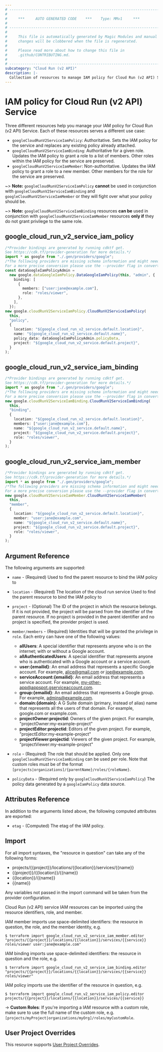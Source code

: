 ```yaml
---
# ----------------------------------------------------------------------------
#
#     ***     AUTO GENERATED CODE    ***    Type: MMv1     ***
#
# ----------------------------------------------------------------------------
#
#     This file is automatically generated by Magic Modules and manual
#     changes will be clobbered when the file is regenerated.
#
#     Please read more about how to change this file in
#     .github/CONTRIBUTING.md.
#
# ----------------------------------------------------------------------------
subcategory: "Cloud Run (v2 API)"
description: |-
  Collection of resources to manage IAM policy for Cloud Run (v2 API) Service
---
```


# IAM policy for Cloud Run (v2 API) Service

Three different resources help you manage your IAM policy for Cloud Run (v2 API) Service. Each of these resources serves a different use case:

* `googleCloudRunV2ServiceIamPolicy`: Authoritative. Sets the IAM policy for the service and replaces any existing policy already attached.
* `googleCloudRunV2ServiceIamBinding`: Authoritative for a given role. Updates the IAM policy to grant a role to a list of members. Other roles within the IAM policy for the service are preserved.
* `googleCloudRunV2ServiceIamMember`: Non-authoritative. Updates the IAM policy to grant a role to a new member. Other members for the role for the service are preserved.

\~> **Note:** `googleCloudRunV2ServiceIamPolicy` **cannot** be used in conjunction with `googleCloudRunV2ServiceIamBinding` and `googleCloudRunV2ServiceIamMember` or they will fight over what your policy should be.

\~> **Note:** `googleCloudRunV2ServiceIamBinding` resources **can be** used in conjunction with `googleCloudRunV2ServiceIamMember` resources **only if** they do not grant privilege to the same role.

## google\_cloud\_run\_v2\_service\_iam\_policy

```typescript
/*Provider bindings are generated by running cdktf get.
See https://cdk.tf/provider-generation for more details.*/
import * as google from "./.gen/providers/google";
/*The following providers are missing schema information and might need manual adjustments to synthesize correctly: google.
For a more precise conversion please use the --provider flag in convert.*/
const dataGoogleIamPolicyAdmin =
  new google.dataGoogleIamPolicy.DataGoogleIamPolicy(this, "admin", {
    binding: [
      {
        members: ["user:jane@example.com"],
        role: "roles/viewer",
      },
    ],
  });
new google.cloudRunV2ServiceIamPolicy.CloudRunV2ServiceIamPolicy(
  this,
  "policy",
  {
    location: "${google_cloud_run_v2_service.default.location}",
    name: "${google_cloud_run_v2_service.default.name}",
    policy_data: dataGoogleIamPolicyAdmin.policyData,
    project: "${google_cloud_run_v2_service.default.project}",
  }
);

```

## google\_cloud\_run\_v2\_service\_iam\_binding

```typescript
/*Provider bindings are generated by running cdktf get.
See https://cdk.tf/provider-generation for more details.*/
import * as google from "./.gen/providers/google";
/*The following providers are missing schema information and might need manual adjustments to synthesize correctly: google.
For a more precise conversion please use the --provider flag in convert.*/
new google.cloudRunV2ServiceIamBinding.CloudRunV2ServiceIamBinding(
  this,
  "binding",
  {
    location: "${google_cloud_run_v2_service.default.location}",
    members: ["user:jane@example.com"],
    name: "${google_cloud_run_v2_service.default.name}",
    project: "${google_cloud_run_v2_service.default.project}",
    role: "roles/viewer",
  }
);

```

## google\_cloud\_run\_v2\_service\_iam\_member

```typescript
/*Provider bindings are generated by running cdktf get.
See https://cdk.tf/provider-generation for more details.*/
import * as google from "./.gen/providers/google";
/*The following providers are missing schema information and might need manual adjustments to synthesize correctly: google.
For a more precise conversion please use the --provider flag in convert.*/
new google.cloudRunV2ServiceIamMember.CloudRunV2ServiceIamMember(
  this,
  "member",
  {
    location: "${google_cloud_run_v2_service.default.location}",
    member: "user:jane@example.com",
    name: "${google_cloud_run_v2_service.default.name}",
    project: "${google_cloud_run_v2_service.default.project}",
    role: "roles/viewer",
  }
);

```

## Argument Reference

The following arguments are supported:

*   `name` - (Required) Used to find the parent resource to bind the IAM policy to

*   `location` - (Required) The location of the cloud run service Used to find the parent resource to bind the IAM policy to

*   `project` - (Optional) The ID of the project in which the resource belongs.
    If it is not provided, the project will be parsed from the identifier of the parent resource. If no project is provided in the parent identifier and no project is specified, the provider project is used.

*   `member/members` - (Required) Identities that will be granted the privilege in `role`.
    Each entry can have one of the following values:
    * **allUsers**: A special identifier that represents anyone who is on the internet; with or without a Google account.
    * **allAuthenticatedUsers**: A special identifier that represents anyone who is authenticated with a Google account or a service account.
    * **user:{emailid}**: An email address that represents a specific Google account. For example, alice@gmail.com or joe@example.com.
    * **serviceAccount:{emailid}**: An email address that represents a service account. For example, my-other-app@appspot.gserviceaccount.com.
    * **group:{emailid}**: An email address that represents a Google group. For example, admins@example.com.
    * **domain:{domain}**: A G Suite domain (primary, instead of alias) name that represents all the users of that domain. For example, google.com or example.com.
    * **projectOwner:projectid**: Owners of the given project. For example, "projectOwner:my-example-project"
    * **projectEditor:projectid**: Editors of the given project. For example, "projectEditor:my-example-project"
    * **projectViewer:projectid**: Viewers of the given project. For example, "projectViewer:my-example-project"

*   `role` - (Required) The role that should be applied. Only one
    `googleCloudRunV2ServiceIamBinding` can be used per role. Note that custom roles must be of the format
    `[projects|organizations]/{parentName}/roles/{roleName}`.

*   `policyData` - (Required only by `googleCloudRunV2ServiceIamPolicy`) The policy data generated by
    a `googleIamPolicy` data source.

## Attributes Reference

In addition to the arguments listed above, the following computed attributes are
exported:

* `etag` - (Computed) The etag of the IAM policy.

## Import

For all import syntaxes, the "resource in question" can take any of the following forms:

* projects/{{project}}/locations/{{location}}/services/{{name}}
* {{project}}/{{location}}/{{name}}
* {{location}}/{{name}}
* {{name}}

Any variables not passed in the import command will be taken from the provider configuration.

Cloud Run (v2 API) service IAM resources can be imported using the resource identifiers, role, and member.

IAM member imports use space-delimited identifiers: the resource in question, the role, and the member identity, e.g.

```console
$ terraform import google_cloud_run_v2_service_iam_member.editor "projects/{{project}}/locations/{{location}}/services/{{service}} roles/viewer user:jane@example.com"
```

IAM binding imports use space-delimited identifiers: the resource in question and the role, e.g.

```console
$ terraform import google_cloud_run_v2_service_iam_binding.editor "projects/{{project}}/locations/{{location}}/services/{{service}} roles/viewer"
```

IAM policy imports use the identifier of the resource in question, e.g.

```console
$ terraform import google_cloud_run_v2_service_iam_policy.editor projects/{{project}}/locations/{{location}}/services/{{service}}
```

\-> **Custom Roles**: If you're importing a IAM resource with a custom role, make sure to use the
full name of the custom role, e.g. `[projects/myProject|organizations/myOrg]/roles/myCustomRole`.

## User Project Overrides

This resource supports [User Project Overrides](https://registry.terraform.io/providers/hashicorp/google/latest/docs/guides/provider_reference#user_project_override).
